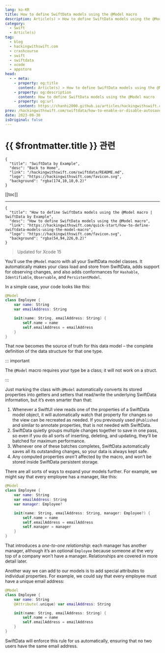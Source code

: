 ```yaml
---
lang: ko-KR
title: How to define SwiftData models using the @Model macro
description: Article(s) > How to define SwiftData models using the @Model macro
category:
  - Swift
  - Article(s)
tag: 
  - blog
  - hackingwithswift.com
  - crashcourse
  - swift
  - swiftdata
  - xcode
  - appstore
head:
  - - meta:
    - property: og:title
      content: Article(s) > How to define SwiftData models using the @Model macro
    - property: og:description
      content: How to define SwiftData models using the @Model macro
    - property: og:url
      content: https://chanhi2000.github.io/articles/hackingwithswift.com/how-to-define-swiftdata-models-using-the-model-macro.html
prev: /hackingwithswift.com/swiftdata/how-to-enable-or-disable-autosave-for-a-modelcontext.md
date: 2023-09-30
isOriginal: false
---
```


# {{ $frontmatter.title }} 관련

```component VPCard
{
  "title": "SwiftData by Example",
  "desc": "Back to Home",
  "link": "/hackingwithswift.com/swiftdata/README.md",
  "logo": "https://hackingwithswift.com/favicon.svg",
  "background": "rgba(174,10,10,0.2)"
}
```

[[toc]]

---

```component VPCard
{
  "title": "How to define SwiftData models using the @Model macro | SwiftData by Example",
  "desc": "How to define SwiftData models using the @Model macro",
  "link": "https://hackingwithswift.com/quick-start/how-to-define-swiftdata-models-using-the-model-macro", 
  "logo": "https://hackingwithswift.com/favicon.svg",
  "background": "rgba(54,94,226,0.2)"
}
```

> Updated for Xcode 15

You’ll use the `@Model` macro with all your SwiftData model classes. It automatically makes your class load and store from SwiftData, adds support for observing changes, and also adds conformances for `Hashable`, `Identifiable`, `Observable`, and `PersistentModel`.

In a simple case, your code looks like this:

```swift
@Model
class Employee {
    var name: String
    var emailAddress: String

    init(name: String, emailAddress: String) {
        self.name = name
        self.emailAddress = emailAddress
    }
}
```

That now becomes the source of truth for this data model – the complete definition of the data structure for that one type.

::: important

The `@Model` macro requires your type be a class; it will not work on a struct.

:::

Just marking the class with `@Model` automatically converts its stored properties into getters and setters that read/write the underlying SwiftData information, but it’s even smarter than that:

1. Whenever a SwiftUI view reads one of the properties of a SwiftData model object, it will automatically watch that property for changes so the view can be recreated as needed. If you previously used `@Published` and similar to annotate properties, that is not needed with SwiftData.
2. SwiftData quietly groups multiple changes together to save in one pass, so even if you do all sorts of inserting, deleting, and updating, they’ll be batched for maximum performance.
3. Whenever one of these batches completes, SwiftData automatically saves all its outstanding changes, so your data is always kept safe.
4. Any computed properties *aren’t* affected by the macro, and won’t be stored inside SwiftData persistent storage.

There are all sorts of ways to expand your models further. For example, we might say that every employee has a manager, like this:

```swift
@Model
class Employee {
    var name: String
    var emailAddress: String
    var manager: Employee?

    init(name: String, emailAddress: String, manager: Employee?) {
        self.name = name
        self.emailAddress = emailAddress
        self.manager = manager
    }
}
```

That introduces a *one-to-one relationship*: each manager has another manager, although it’s an optional `Employee` because someone at the very top of a company won’t have a manager. Relationships are covered in more detail later.

Another way we can add to our models is to add special attributes to individual properties. For example, we could say that every employee must have a unique email address:

```swift
@Model
class Employee {
    var name: String
    @Attribute(.unique) var emailAddress: String

    init(name: String, emailAddress: String) {
        self.name = name
        self.emailAddress = emailAddress
    }
}
```

SwiftData will enforce this rule for us automatically, ensuring that no two users have the same email address.


